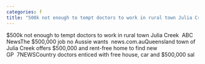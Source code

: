```yaml
---
categories: f
title: "500k not enough to tempt doctors to work in rural town Julia Creek  ABC News"
---
```

$500k not enough to tempt doctors to work in rural town Julia Creek&nbsp;&nbsp;ABC NewsThe $500,000 job no Aussie wants&nbsp;&nbsp;news.com.auQueensland town of Julia Creek offers $500,000 and rent-free home to find new GP&nbsp;&nbsp;7NEWSCountry doctors enticed with free house, car and $500,000 sal